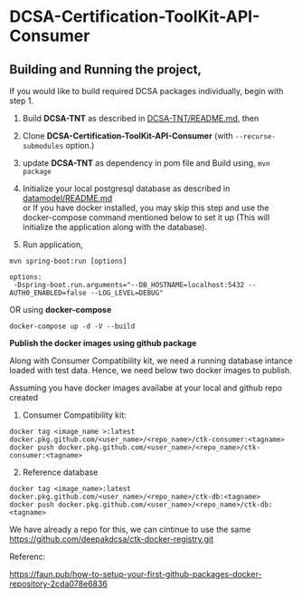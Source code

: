 # DCSA-Certification-ToolKit-API-Consumer

Building and Running the project,
-------------------------------------

If you would like to build required DCSA packages individually, begin with step 1.

1) Build **DCSA-TNT** as described in [DCSA-TNT/README.md](https://github.com/dcsaorg/DCSA-TNT/blob/b7d1cbde029c3e6dbe8c7ca71f1fcf36b30f9b65/README.md), then

2) Clone **DCSA-Certification-ToolKit-API-Consumer** (with ``--recurse-submodules`` option.)

3) update **DCSA-TNT** as dependency in pom file and Build using, ``mvn package``

4) Initialize your local postgresql database as described in [datamodel/README.md](https://github.com/dcsaorg/DCSA-Information-Model/blob/master/README.md) \
   or If you have docker installed, you may skip this step and use the docker-compose command mentioned below to set it up (This will initialize the application along with the database).

5) Run application,
```
mvn spring-boot:run [options] 

options:
 -Dspring-boot.run.arguments="--DB_HOSTNAME=localhost:5432 --AUTH0_ENABLED=false --LOG_LEVEL=DEBUG"
```

OR using **docker-compose**

```
docker-compose up -d -V --build
```
**Publish the docker images using github package**

Along with Consumer Compatibility kit, we need a running database intance loaded with test data. Hence, we need below two docker images to publish.

Assuming you have docker images availabe at your local and github repo created
1. Consumer Compatibility kit: 
```
docker tag <image_name >:latest docker.pkg.github.com/<user_name>/<repo_name>/ctk-consumer:<tagname>
docker push docker.pkg.github.com/<user_name>/<repo_name>/ctk-consumer:<tagname>
```

2. Reference database
```
docker tag <image_name>:latest docker.pkg.github.com/<user_name>/<repo_name>/ctk-db:<tagname>
docker push docker.pkg.github.com/<user_name>/<repo_name>/ctk-db:<tagname>
```
We have already a repo for this, we can cintinue to use the same 
https://github.com/deepakdcsa/ctk-docker-registry.git

Referenc: 

https://faun.pub/how-to-setup-your-first-github-packages-docker-repository-2cda078e6836


